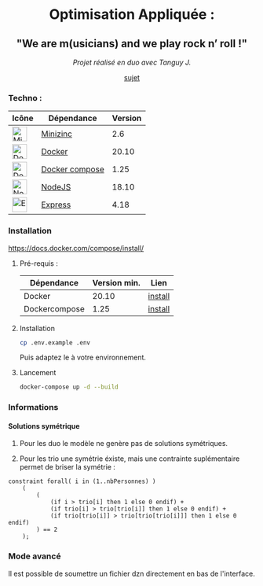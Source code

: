 <div align="center" style="text-align: center;">

# Optimisation Appliquée :
## "We are m(usicians) and we play rock n’ roll !"


_Projet réalisé en duo avec Tanguy J._

[sujet](./sujet.pdf)

</div>

### Techno :

| Icône | Dépendance | Version |
|-------|------------|---------|
|<img src="https://www.minizinc.org/MiniZn_logo.png" width="30" height="30" alt="Minizinc icon"> | [Minizinc](https://www.minizinc.org/) | 2.6 |
|<img src="https://www.docker.com/wp-content/uploads/2022/01/cropped-Docker-R-Logo-08-2018-Monochomatic-RGB_Moby-x1-32x32.png" width="30" height="30" alt="Docker icon"> | [Docker](https://www.docker.com/) | 20.10 |
|<img src="https://www.docker.com/wp-content/uploads/2022/01/cropped-Docker-R-Logo-08-2018-Monochomatic-RGB_Moby-x1-32x32.png" width="30" height="30" alt="Docker icon"> | [Docker compose](https://www.docker.com/) | 1.25 |
|<img src="https://nodejs.org/static/images/logo.svg" width="30" height="30" alt="NodeJS icon"> | [NodeJS](https://nodejs.org/) | 18.10 |
|<img src="https://expressjs.com/images/favicon.png" width="30" height="30" alt="ExpressJS icon"> | [Express](https://expressjs.com/) | 4.18 |


### Installation
https://docs.docker.com/compose/install/
1. Pré-requis :

    | Dépendance    | Version min. | Lien |
    |---------------|--------------|------|
    | Docker        |       20.10  | [install](https://docs.docker.com/get-docker/) |
	| Dockercompose |        1.25  | [install](https://docs.docker.com/compose/install/) |

2. Installation

    ```bash
	cp .env.example .env
	```
	Puis adaptez le à votre environnement.

3. Lancement

    ```bash
	docker-compose up -d --build
	```

### Informations

#### Solutions symétrique
1. Pour les duo le modèle ne genère pas de solutions symétriques.

2. Pour les trio une symétrie éxiste, mais une contrainte suplémentaire 
permet de briser la symétrie : 
```mzn
constraint forall( i in (1..nbPersonnes) )
	(	
		(
			(if i > trio[i] then 1 else 0 endif) +
			(if trio[i] > trio[trio[i]] then 1 else 0 endif) +
			(if trio[trio[i]] > trio[trio[trio[i]]] then 1 else 0 endif)
		) == 2
	);
```

### Mode avancé
Il est possible de soumettre un fichier dzn directement en bas de l'interface.
